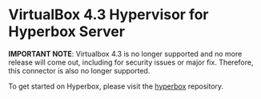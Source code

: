 # VirtualBox 4.3 Hypervisor for Hyperbox Server
**IMPORTANT NOTE**: Virtualbox 4.3 is no longer supported and no more release will come out, including for security issues or major fix. Therefore, this connector is also no longer supported.

To get started on Hyperbox, please visit the [hyperbox](https://github.com/hyperbox/hyperbox "HBox @ GitHub") repository.
